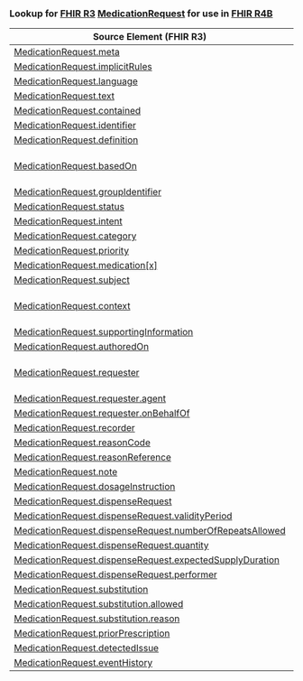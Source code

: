 ### Lookup for [FHIR R3](https://hl7.org/fhir/STU3/) [MedicationRequest](https://hl7.org/fhir/STU3/MedicationRequest.html) for use in [FHIR R4B](https://hl7.org/fhir/R4B/)

| Source Element (FHIR R3) | Usage | Target |
| -------------- | ----- | ------ |
| [MedicationRequest.meta](https://hl7.org/fhir/STU3/MedicationRequest.html#resource) | `UseElementSameName` | [MedicationRequest.meta](https://hl7.org/fhir/R4B/MedicationRequest.html#resource) |
| [MedicationRequest.implicitRules](https://hl7.org/fhir/STU3/MedicationRequest.html#resource) | `UseElementSameName` | [MedicationRequest.implicitRules](https://hl7.org/fhir/R4B/MedicationRequest.html#resource) |
| [MedicationRequest.language](https://hl7.org/fhir/STU3/MedicationRequest.html#resource) | `UseElementSameName` | [MedicationRequest.language](https://hl7.org/fhir/R4B/MedicationRequest.html#resource) |
| [MedicationRequest.text](https://hl7.org/fhir/STU3/MedicationRequest.html#resource) | `UseElementSameName` | [MedicationRequest.text](https://hl7.org/fhir/R4B/MedicationRequest.html#resource) |
| [MedicationRequest.contained](https://hl7.org/fhir/STU3/MedicationRequest.html#resource) | `UseElementSameName` | [MedicationRequest.contained](https://hl7.org/fhir/R4B/MedicationRequest.html#resource) |
| [MedicationRequest.identifier](https://hl7.org/fhir/STU3/MedicationRequest.html#resource) | `UseElementSameName` | [MedicationRequest.identifier](https://hl7.org/fhir/R4B/MedicationRequest.html#resource) |
| [MedicationRequest.definition](https://hl7.org/fhir/STU3/MedicationRequest.html#resource) | `UseElementRenamed` | [MedicationRequest.instantiatesCanonical](https://hl7.org/fhir/R4B/MedicationRequest.html#resource) |
| [MedicationRequest.basedOn](https://hl7.org/fhir/STU3/MedicationRequest.html#resource) | `UseExtension` | [http://hl7.org/fhir/3.0/StructureDefinition/extension-MedicationRequest.basedOn](StructureDefinition-ext-R3-MedicationRequest.basedOn.html) |
| [MedicationRequest.groupIdentifier](https://hl7.org/fhir/STU3/MedicationRequest.html#resource) | `UseElementSameName` | [MedicationRequest.groupIdentifier](https://hl7.org/fhir/R4B/MedicationRequest.html#resource) |
| [MedicationRequest.status](https://hl7.org/fhir/STU3/MedicationRequest.html#resource) | `UseElementSameName` | [MedicationRequest.status](https://hl7.org/fhir/R4B/MedicationRequest.html#resource) |
| [MedicationRequest.intent](https://hl7.org/fhir/STU3/MedicationRequest.html#resource) | `UseElementSameName` | [MedicationRequest.intent](https://hl7.org/fhir/R4B/MedicationRequest.html#resource) |
| [MedicationRequest.category](https://hl7.org/fhir/STU3/MedicationRequest.html#resource) | `UseElementSameName` | [MedicationRequest.category](https://hl7.org/fhir/R4B/MedicationRequest.html#resource) |
| [MedicationRequest.priority](https://hl7.org/fhir/STU3/MedicationRequest.html#resource) | `UseElementSameName` | [MedicationRequest.priority](https://hl7.org/fhir/R4B/MedicationRequest.html#resource) |
| [MedicationRequest.medication[x]](https://hl7.org/fhir/STU3/MedicationRequest.html#resource) | `UseElementSameName` | [MedicationRequest.medication[x]](https://hl7.org/fhir/R4B/MedicationRequest.html#resource) |
| [MedicationRequest.subject](https://hl7.org/fhir/STU3/MedicationRequest.html#resource) | `UseElementSameName` | [MedicationRequest.subject](https://hl7.org/fhir/R4B/MedicationRequest.html#resource) |
| [MedicationRequest.context](https://hl7.org/fhir/STU3/MedicationRequest.html#resource) | `UseExtension` | [http://hl7.org/fhir/3.0/StructureDefinition/extension-MedicationRequest.context](StructureDefinition-ext-R3-MedicationRequest.context.html) |
| [MedicationRequest.supportingInformation](https://hl7.org/fhir/STU3/MedicationRequest.html#resource) | `UseElementSameName` | [MedicationRequest.supportingInformation](https://hl7.org/fhir/R4B/MedicationRequest.html#resource) |
| [MedicationRequest.authoredOn](https://hl7.org/fhir/STU3/MedicationRequest.html#resource) | `UseElementSameName` | [MedicationRequest.authoredOn](https://hl7.org/fhir/R4B/MedicationRequest.html#resource) |
| [MedicationRequest.requester](https://hl7.org/fhir/STU3/MedicationRequest.html#resource) | `UseExtension` | [http://hl7.org/fhir/3.0/StructureDefinition/extension-MedicationRequest.requester](StructureDefinition-ext-R3-MedicationRequest.requester.html) |
| [MedicationRequest.requester.agent](https://hl7.org/fhir/STU3/MedicationRequest.html#resource) | `UseExtensionFromAncestor` | - |
| [MedicationRequest.requester.onBehalfOf](https://hl7.org/fhir/STU3/MedicationRequest.html#resource) | `UseExtensionFromAncestor` | - |
| [MedicationRequest.recorder](https://hl7.org/fhir/STU3/MedicationRequest.html#resource) | `UseElementSameName` | [MedicationRequest.recorder](https://hl7.org/fhir/R4B/MedicationRequest.html#resource) |
| [MedicationRequest.reasonCode](https://hl7.org/fhir/STU3/MedicationRequest.html#resource) | `UseElementSameName` | [MedicationRequest.reasonCode](https://hl7.org/fhir/R4B/MedicationRequest.html#resource) |
| [MedicationRequest.reasonReference](https://hl7.org/fhir/STU3/MedicationRequest.html#resource) | `UseElementSameName` | [MedicationRequest.reasonReference](https://hl7.org/fhir/R4B/MedicationRequest.html#resource) |
| [MedicationRequest.note](https://hl7.org/fhir/STU3/MedicationRequest.html#resource) | `UseElementSameName` | [MedicationRequest.note](https://hl7.org/fhir/R4B/MedicationRequest.html#resource) |
| [MedicationRequest.dosageInstruction](https://hl7.org/fhir/STU3/MedicationRequest.html#resource) | `UseElementSameName` | [MedicationRequest.dosageInstruction](https://hl7.org/fhir/R4B/MedicationRequest.html#resource) |
| [MedicationRequest.dispenseRequest](https://hl7.org/fhir/STU3/MedicationRequest.html#resource) | `UseElementSameName` | [MedicationRequest.dispenseRequest](https://hl7.org/fhir/R4B/MedicationRequest.html#resource) |
| [MedicationRequest.dispenseRequest.validityPeriod](https://hl7.org/fhir/STU3/MedicationRequest.html#resource) | `UseElementSameName` | [MedicationRequest.dispenseRequest.validityPeriod](https://hl7.org/fhir/R4B/MedicationRequest.html#resource) |
| [MedicationRequest.dispenseRequest.numberOfRepeatsAllowed](https://hl7.org/fhir/STU3/MedicationRequest.html#resource) | `UseElementSameName` | [MedicationRequest.dispenseRequest.numberOfRepeatsAllowed](https://hl7.org/fhir/R4B/MedicationRequest.html#resource) |
| [MedicationRequest.dispenseRequest.quantity](https://hl7.org/fhir/STU3/MedicationRequest.html#resource) | `UseElementSameName` | [MedicationRequest.dispenseRequest.quantity](https://hl7.org/fhir/R4B/MedicationRequest.html#resource) |
| [MedicationRequest.dispenseRequest.expectedSupplyDuration](https://hl7.org/fhir/STU3/MedicationRequest.html#resource) | `UseElementSameName` | [MedicationRequest.dispenseRequest.expectedSupplyDuration](https://hl7.org/fhir/R4B/MedicationRequest.html#resource) |
| [MedicationRequest.dispenseRequest.performer](https://hl7.org/fhir/STU3/MedicationRequest.html#resource) | `UseElementSameName` | [MedicationRequest.dispenseRequest.performer](https://hl7.org/fhir/R4B/MedicationRequest.html#resource) |
| [MedicationRequest.substitution](https://hl7.org/fhir/STU3/MedicationRequest.html#resource) | `UseElementSameName` | [MedicationRequest.substitution](https://hl7.org/fhir/R4B/MedicationRequest.html#resource) |
| [MedicationRequest.substitution.allowed](https://hl7.org/fhir/STU3/MedicationRequest.html#resource) | `UseElementRenamed` | [MedicationRequest.substitution.allowed[x]](https://hl7.org/fhir/R4B/MedicationRequest.html#resource) |
| [MedicationRequest.substitution.reason](https://hl7.org/fhir/STU3/MedicationRequest.html#resource) | `UseElementSameName` | [MedicationRequest.substitution.reason](https://hl7.org/fhir/R4B/MedicationRequest.html#resource) |
| [MedicationRequest.priorPrescription](https://hl7.org/fhir/STU3/MedicationRequest.html#resource) | `UseElementSameName` | [MedicationRequest.priorPrescription](https://hl7.org/fhir/R4B/MedicationRequest.html#resource) |
| [MedicationRequest.detectedIssue](https://hl7.org/fhir/STU3/MedicationRequest.html#resource) | `UseElementSameName` | [MedicationRequest.detectedIssue](https://hl7.org/fhir/R4B/MedicationRequest.html#resource) |
| [MedicationRequest.eventHistory](https://hl7.org/fhir/STU3/MedicationRequest.html#resource) | `UseElementSameName` | [MedicationRequest.eventHistory](https://hl7.org/fhir/R4B/MedicationRequest.html#resource) |
